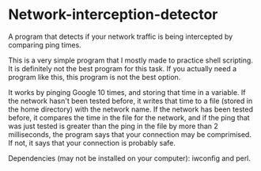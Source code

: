 # Network-interception-detector
A program that detects if your network traffic is being intercepted by comparing ping times.

This is a very simple program that I mostly made to practice shell scripting. It is definitely not the best program for this task. If you actually need a program like this, this program is not the best option. 

It works by pinging Google 10 times, and storing that time in a variable. If the network hasn't been tested before, it writes that time to a file (stored in the home directory) with the network name. If the network has been tested before, it compares the time in the file for the network, and if the ping that was just tested is greater than the ping in the file by more than 2 milliseconds, the program says that your connection may be comprimised. If not, it says that your connection is probably safe.

Dependencies (may not be installed on your computer): iwconfig and perl.
